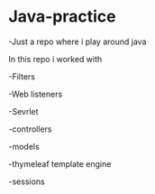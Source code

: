 # Java-practice
-Just a repo where i play around java

In this repo i worked with

-Filters

-Web listeners

-Sevrlet

-controllers

-models

-thymeleaf template engine

-sessions
